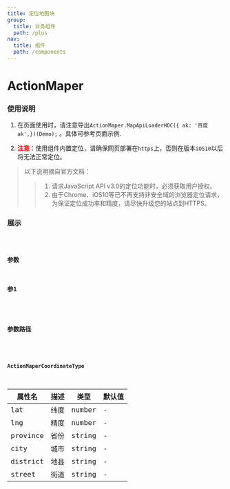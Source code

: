 ```yaml
---
title: 定位地图块
group:
  title: 业务组件
  path: /plus
nav:
  title: 组件
  path: /components
---
```


# ActionMaper
### 使用说明

1. 在页面使用时，请注意导出`ActionMaper.MapApiLoaderHOC({ ak: '百度ak',})(Demo);` 。具体可参考页面示例.
 
2. <font color='red'>**注意**</font>：使用组件内置定位，请确保网页部署在`https`上，否则在版本`iOS10`以后将无法正常定位。

> 以下说明摘自官方文档：
>> 1. 请求JavaScript API v3.0的定位功能时，必须获取用户授权。
>> 2. 由于Chrome、iOS10等已不再支持非安全域的浏览器定位请求，为保证定位成功率和精度，请尽快升级您的站点到HTTPS。

### 展示

<code src="./demos/demo.tsx">

### 参数

### 参1
<API></API>

### 参数路径
<API src="./index.tsx"></API>

#### ActionMaperCoordinateType

| 属性名 | 描述 | 类型 | 默认值
| ----- |----- |----- |----- |
| lat   | 纬度 | number |  \- |
| lng   | 精度 | number | \- |
| province   | 省份 | string | \- |
| city   | 城市 | string | \- |
| district   | 地县 | string | \- |
| street   | 街道 | string | \- |
